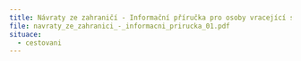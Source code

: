 ```yaml
---
title: Návraty ze zahraničí - Informační příručka pro osoby vracející se ze zahraničí
file: navraty_ze_zahranici_-_informacni_prirucka_01.pdf
situace:
  - cestovani
---
```

